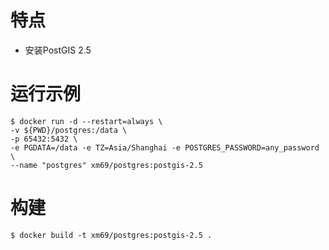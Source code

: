 # 特点

* 安装PostGIS 2.5

# 运行示例

```
$ docker run -d --restart=always \
-v ${PWD}/postgres:/data \
-p 65432:5432 \
-e PGDATA=/data -e TZ=Asia/Shanghai -e POSTGRES_PASSWORD=any_password \
--name "postgres" xm69/postgres:postgis-2.5
```

# 构建

```
$ docker build -t xm69/postgres:postgis-2.5 .
```
